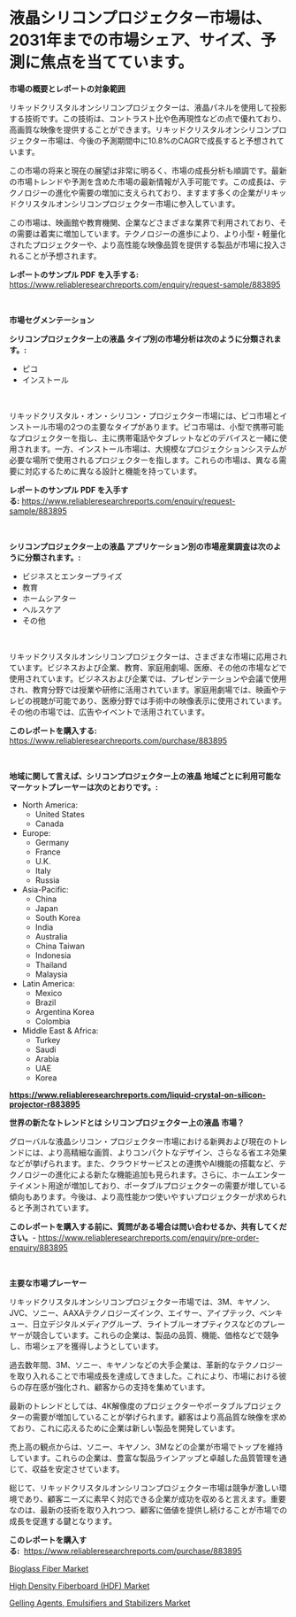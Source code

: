 <p><h1>液晶シリコンプロジェクター市場は、2031年までの市場シェア、サイズ、予測に焦点を当てています。</h1></p><p><strong>市場の概要とレポートの対象範囲</strong></p>
<p><p>リキッドクリスタルオンシリコンプロジェクターは、液晶パネルを使用して投影する技術です。この技術は、コントラスト比や色再現性などの点で優れており、高画質な映像を提供することができます。リキッドクリスタルオンシリコンプロジェクター市場は、今後の予測期間中に10.8%のCAGRで成長すると予想されています。</p><p>この市場の将来と現在の展望は非常に明るく、市場の成長分析も順調です。最新の市場トレンドや予測を含めた市場の最新情報が入手可能です。この成長は、テクノロジーの進化や需要の増加に支えられており、ますます多くの企業がリキッドクリスタルオンシリコンプロジェクター市場に参入しています。</p><p>この市場は、映画館や教育機関、企業などさまざまな業界で利用されており、その需要は着実に増加しています。テクノロジーの進歩により、より小型・軽量化されたプロジェクターや、より高性能な映像品質を提供する製品が市場に投入されることが予想されます。</p></p>
<p><strong>レポートのサンプル PDF を入手する:</strong> <a href="https://www.reliableresearchreports.com/enquiry/request-sample/883895">https://www.reliableresearchreports.com/enquiry/request-sample/883895</a></p>
<p>&nbsp;</p>
<p><strong>市場セグメンテーション</strong></p>
<p><strong>シリコンプロジェクター上の液晶 タイプ別の市場分析は次のように分類されます。:</strong></p>
<p><ul><li>ピコ</li><li>インストール</li></ul></p>
<p>&nbsp;</p>
<p><p>リキッドクリスタル・オン・シリコン・プロジェクター市場には、ピコ市場とインストール市場の2つの主要なタイプがあります。ピコ市場は、小型で携帯可能なプロジェクターを指し、主に携帯電話やタブレットなどのデバイスと一緒に使用されます。一方、インストール市場は、大規模なプロジェクションシステムが必要な場所で使用されるプロジェクターを指します。これらの市場は、異なる需要に対応するために異なる設計と機能を持っています。</p></p>
<p><strong>レポートのサンプル PDF を入手する:</strong>&nbsp;<a href="https://www.reliableresearchreports.com/enquiry/request-sample/883895">https://www.reliableresearchreports.com/enquiry/request-sample/883895</a></p>
<p>&nbsp;</p>
<p><strong> シリコンプロジェクター上の液晶 アプリケーション別の市場産業調査は次のように分類されます。:</strong></p>
<p><ul><li>ビジネスとエンタープライズ</li><li>教育</li><li>ホームシアター</li><li>ヘルスケア</li><li>その他</li></ul></p>
<p>&nbsp;</p>
<p><p>リキッドクリスタルオンシリコンプロジェクターは、さまざまな市場に応用されています。ビジネスおよび企業、教育、家庭用劇場、医療、その他の市場などで使用されています。ビジネスおよび企業では、プレゼンテーションや会議で使用され、教育分野では授業や研修に活用されています。家庭用劇場では、映画やテレビの視聴が可能であり、医療分野では手術中の映像表示に使用されています。その他の市場では、広告やイベントで活用されています。</p></p>
<p><strong>このレポートを購入する:</strong>&nbsp; <a href="https://www.reliableresearchreports.com/purchase/883895">https://www.reliableresearchreports.com/purchase/883895</a></p>
<p>&nbsp;</p>
<p><strong>地域に関して言えば、シリコンプロジェクター上の液晶 地域ごとに利用可能なマーケットプレーヤーは次のとおりです。:</strong></p>
<p><ul>
    <li>
        North America:
        <ul>
            <li>United States</li>
            <li>Canada</li>
        </ul>
    </li>
    <li>
        Europe:
        <ul>
            <li>Germany</li>
            <li>France</li>
            <li>U.K.</li>
            <li>Italy</li>
            <li>Russia</li>
        </ul>
    </li>
    <li>
        Asia-Pacific:
        <ul>
            <li>China</li>
            <li>Japan</li>
            <li>South Korea</li>
            <li>India</li>
            <li>Australia</li>
            <li>China Taiwan</li>
            <li>Indonesia</li>
            <li>Thailand</li>
            <li>Malaysia</li>
        </ul>
    </li>
    <li>
        Latin America:
        <ul>
            <li>Mexico</li>
            <li>Brazil</li>
            <li>Argentina Korea</li>
            <li>Colombia</li>
        </ul>
    </li>
    <li>
        Middle East & Africa:
        <ul>
            <li>Turkey</li>
            <li>Saudi</li>
            <li>Arabia</li>
            <li>UAE</li>
            <li>Korea</li>
        </ul>
    </li>
    </ul></p>
<p><strong><a href="https://www.reliableresearchreports.com/liquid-crystal-on-silicon-projector-r883895">https://www.reliableresearchreports.com/liquid-crystal-on-silicon-projector-r883895</a></strong>&nbsp;</p>
<p><strong>世界の新たなトレンドとは シリコンプロジェクター上の液晶 市場？</strong></p>
<p><p>グローバルな液晶シリコン・プロジェクター市場における新興および現在のトレンドには、より高精細な画質、よりコンパクトなデザイン、さらなる省エネ効果などが挙げられます。また、クラウドサービスとの連携やAI機能の搭載など、テクノロジーの進化による新たな機能追加も見られます。さらに、ホームエンターテイメント用途が増加しており、ポータブルプロジェクターの需要が増している傾向もあります。今後は、より高性能かつ使いやすいプロジェクターが求められると予測されています。</p></p>
<p><strong>このレポートを購入する前に、質問がある場合は問い合わせるか、共有してください。</strong>- <a href="https://www.reliableresearchreports.com/enquiry/pre-order-enquiry/883895">https://www.reliableresearchreports.com/enquiry/pre-order-enquiry/883895</a></p>
<p>&nbsp;</p>
<p><strong>主要な市場プレーヤー</strong></p>
<p><p>リキッドクリスタルオンシリコンプロジェクター市場では、3M、キヤノン、JVC、ソニー、AAXAテクノロジーズインク、エイサー、アイプテック、ベンキュー、日立デジタルメディアグループ、ライトブルーオプティクスなどのプレーヤーが競合しています。これらの企業は、製品の品質、機能、価格などで競争し、市場シェアを獲得しようとしています。</p><p>過去数年間、3M、ソニー、キヤノンなどの大手企業は、革新的なテクノロジーを取り入れることで市場成長を達成してきました。これにより、市場における彼らの存在感が強化され、顧客からの支持を集めています。</p><p>最新のトレンドとしては、4K解像度のプロジェクターやポータブルプロジェクターの需要が増加していることが挙げられます。顧客はより高品質な映像を求めており、これに応えるために企業は新しい製品を開発しています。</p><p>売上高の観点からは、ソニー、キヤノン、3Mなどの企業が市場でトップを維持しています。これらの企業は、豊富な製品ラインアップと卓越した品質管理を通じて、収益を安定させています。</p><p>総じて、リキッドクリスタルオンシリコンプロジェクター市場は競争が激しい環境であり、顧客ニーズに素早く対応できる企業が成功を収めると言えます。重要なのは、最新の技術を取り入れつつ、顧客に価値を提供し続けることが市場での成長を促進する鍵となります。</p></p>
<p><strong>このレポートを購入する:</strong>&nbsp;&nbsp;<a href="https://www.reliableresearchreports.com/purchase/883895">https://www.reliableresearchreports.com/purchase/883895</a></p>
<p><p><a href="https://www.linkedin.com/pulse/bioglass-fiber-market-size-examines-its-scope-primary-focus-2adte?trackingId=lYosGdbdP6du9OpPQHfZjQ%3D%3D">Bioglass Fiber Market</a></p><p><a href="https://www.linkedin.com/pulse/high-density-fiberboard-hdf-market-size-2024-2031-global-zj8ye?trackingId=zOwa6shts55c7FGv0V1Zow%3D%3D">High Density Fiberboard (HDF) Market</a></p><p><a href="https://www.linkedin.com/pulse/gelling-agents-emulsifiers-stabilizers-market-provides-4hbve?trackingId=KB%2FULTBBa46k%2FCgtbe7ZzA%3D%3D">Gelling Agents, Emulsifiers and Stabilizers Market</a></p></p>